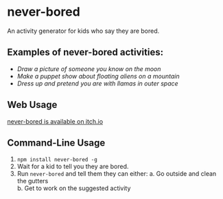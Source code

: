 # never-bored

An activity generator for kids who say they are bored.

## Examples of never-bored activities:

- _Draw a picture of someone you know on the moon_
- _Make a puppet show about floating aliens on a mountain_
- _Dress up and pretend you are with llamas in outer space_

## Web Usage

[never-bored is available on itch.io](https://geekytime.itch.io/never-bored)

## Command-Line Usage

1. `npm install never-bored -g`
2. Wait for a kid to tell you they are bored.
3. Run `never-bored` and tell them they can either:
  a. Go outside and clean the gutters  
  b. Get to work on the suggested activity

